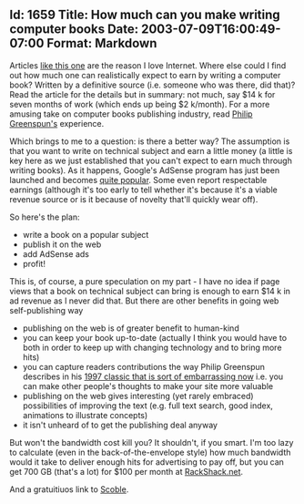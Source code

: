 Id: 1659
Title: How much can you make writing computer books
Date: 2003-07-09T16:00:49-07:00
Format: Markdown
--------------
Articles [like this one](http://scottonwriting.net/sowblog/posts/146.aspx) are the reason I
love Internet. Where else could I find out how much one can
realistically expect to earn by writing a computer book? Written by a
definitive source (i.e. someone who was there, did that)? Read the
article for the details but in summary: not much, say $14 k for seven
months of work (which ends up being $2 k/month). For a more amusing
take on computer books publishing industry, read [Philip
Greenspun's](http://philip.greenspun.com/wtr/dead-trees/story.html)
experience.

Which brings to me to a question: is there a better way? The assumption
is that you want to write on technical subject and earn a little money
(a little is key here as we just established that you can't expect to
earn much through writing books). As it happens, Google's AdSense
program has just been launched and becomes [quite
popular](http://daringfireball.net/2003/07/independent_days.html). Some
even report respectable earnings (although it's too early to tell
whether it's because it's a viable revenue source or is it because of
novelty that'll quickly wear off).

So here's the plan:

-   write a book on a popular subject
-   publish it on the web
-   add AdSense ads
-   profit!

This is, of course, a pure speculation on my part - I have no idea if
page views that a book on technical subject can bring is enough to earn
$14 k in ad revenue as I never did that. But there are other benefits
in going web self-publishing way

-   publishing on the web is of greater benefit to human-kind
-   you can keep your book up-to-date (actually I think you would have
    to both in order to keep up with changing technology and to bring
    more hits)
-   you can capture readers contributions the way Philip Greenspun
    describes in his [1997 classic that is sort of embarrassing
    now](http://philip.greenspun.com/panda/) i.e. you can make other
    people's thoughts to make your site more valuable
-   publishing on the web gives interesting (yet rarely embraced)
    possibilities of improving the text (e.g. full text search, good
    index, animations to illustrate concepts)
-   it isn't unheard of to get the publishing deal anyway

But won't the bandwidth cost kill you? It shouldn't, if you smart. I'm
too lazy to calculate (even in the back-of-the-envelope style) how much
bandwidth would it take to deliver enough hits for advertising to pay
off, but you can get 700 GB (that's a lot) for $100 per month at
[RackShack.net](http://www.rackshack.net/english/all.asp).

And a gratuitiuos link to [Scoble](http://radio.weblogs.com/0001011/).
